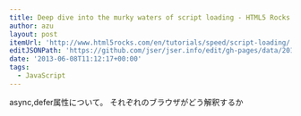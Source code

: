 ```yaml
---
title: Deep dive into the murky waters of script loading - HTML5 Rocks
author: azu
layout: post
itemUrl: 'http://www.html5rocks.com/en/tutorials/speed/script-loading/'
editJSONPath: 'https://github.com/jser/jser.info/edit/gh-pages/data/2013/06/index.json'
date: '2013-06-08T11:12:17+00:00'
tags:
  - JavaScript
---
```

async,defer属性について。
それぞれのブラウザがどう解釈するか
